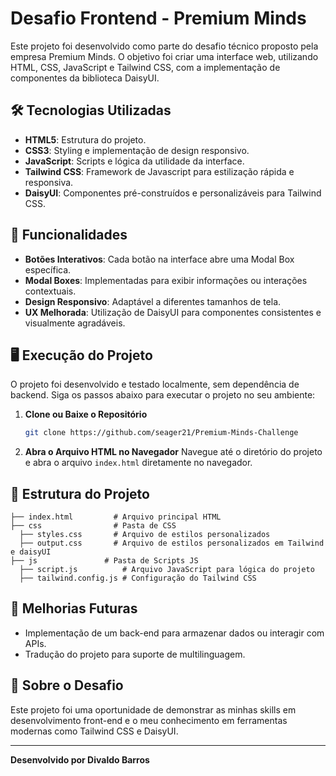 # Desafio Frontend - Premium Minds

Este projeto foi desenvolvido como parte do desafio técnico proposto pela empresa Premium Minds. O objetivo foi criar uma interface web, utilizando HTML, CSS, JavaScript e Tailwind CSS, com a implementação de componentes da biblioteca DaisyUI.

## 🛠️ Tecnologias Utilizadas

- **HTML5**: Estrutura do projeto.
- **CSS3**: Styling e implementação de design responsivo.
- **JavaScript**: Scripts e lógica da utilidade da interface.
- **Tailwind CSS**: Framework de Javascript para estilização rápida e responsiva.
- **DaisyUI**: Componentes pré-construídos e personalizáveis para Tailwind CSS.

## 🎯 Funcionalidades

- **Botões Interativos**: Cada botão na interface abre uma Modal Box específica.
- **Modal Boxes**: Implementadas para exibir informações ou interações contextuais.
- **Design Responsivo**: Adaptável a diferentes tamanhos de tela.
- **UX Melhorada**: Utilização de DaisyUI para componentes consistentes e visualmente agradáveis.

## 🖥️ Execução do Projeto

O projeto foi desenvolvido e testado localmente, sem dependência de backend. Siga os passos abaixo para executar o projeto no seu ambiente:

1. **Clone ou Baixe o Repositório**
   ```bash
   git clone https://github.com/seager21/Premium-Minds-Challenge
   ```

2. **Abra o Arquivo HTML no Navegador**
   Navegue até o diretório do projeto e abra o arquivo `index.html` diretamente no navegador.

## 📂 Estrutura do Projeto

```
├── index.html         # Arquivo principal HTML
├── css                # Pasta de CSS
  ├── styles.css       # Arquivo de estilos personalizados
  ├── output.css       # Arquivo de estilos personalizados em Tailwind e daisyUI
├── js               # Pasta de Scripts JS
  ├── script.js          # Arquivo JavaScript para lógica do projeto
  ├── tailwind.config.js # Configuração do Tailwind CSS

```

## 🚀 Melhorias Futuras

- Implementação de um back-end para armazenar dados ou interagir com APIs.
- Tradução do projeto para suporte de multilinguagem.

## 💼 Sobre o Desafio

Este projeto foi uma oportunidade de demonstrar as minhas skills em desenvolvimento front-end e o meu conhecimento em ferramentas modernas como Tailwind CSS e DaisyUI.

---

**Desenvolvido por Divaldo Barros**

